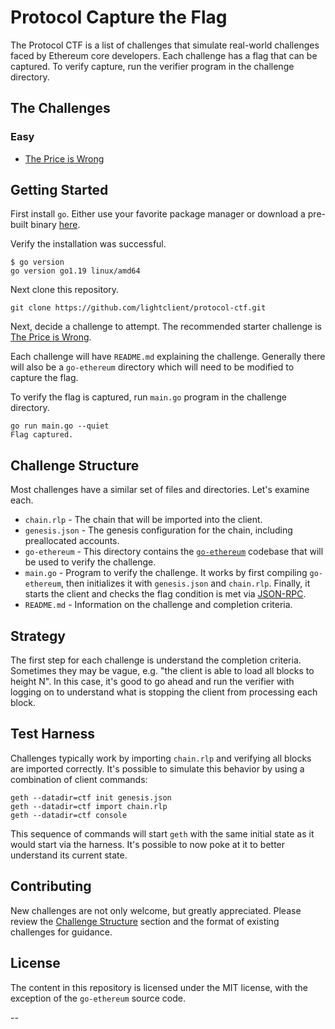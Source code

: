# Protocol Capture the Flag

The Protocol CTF is a list of challenges that simulate real-world challenges
faced by Ethereum core developers. Each challenge has a flag that can be
captured. To verify capture, run the verifier program in the challenge
directory.

## The Challenges

### Easy
- [The Price is Wrong][wrong-price]


## Getting Started

First install `go`. Either use your favorite package manager or download
a pre-built binary [here][gobin].

Verify the installation was successful.

```console
$ go version
go version go1.19 linux/amd64
```

Next clone this repository.
```console
git clone https://github.com/lightclient/protocol-ctf.git
```

Next, decide a challenge to attempt. The recommended starter
challenge is [The Price is Wrong][wrong-price].

Each challenge will have `README.md` explaining the challenge. Generally there
will also be a `go-ethereum` directory which will need to be modified to
capture the flag.

To verify the flag is captured, run `main.go` program in the challenge
directory.

```console
go run main.go --quiet
Flag captured.
```

## Challenge Structure

Most challenges have a similar set of files and directories. Let's examine
each.

- `chain.rlp`    - The chain that will be imported into the client.
- `genesis.json` - The genesis configuration for the chain, including
                   preallocated accounts.
- `go-ethereum`  - This directory contains the [`go-ethereum`][geth] codebase
                   that will be used to verify the challenge.
- `main.go`      - Program to verify the challenge. It works by first compiling
                   `go-ethereum`, then initializes it with `genesis.json` and
                   `chain.rlp`. Finally, it starts the client and checks the
                   flag condition is met via [JSON-RPC][jsonrpc].
- `README.md`    - Information on the challenge and completion criteria.

## Strategy

The first step for each challenge is understand the completion criteria.
Sometimes they may be vague, e.g. "the client is able to load all blocks to
height N". In this case, it's good to go ahead and run the verifier with
logging on to understand what is stopping the client from processing each
block.

## Test Harness

Challenges typically work by importing `chain.rlp` and verifying all blocks are
imported correctly. It's possible to simulate this behavior by using a
combination of client commands:

```
geth --datadir=ctf init genesis.json
geth --datadir=ctf import chain.rlp
geth --datadir=ctf console
```

This sequence of commands will start `geth` with the same initial state as it
would start via the harness. It's possible to now poke at it to better
understand its current state.

## Contributing

New challenges are not only welcome, but greatly appreciated. Please review the
[Challenge Structure](#challenge-structure) section and the format of existing
challenges for guidance.

## License

The content in this repository is licensed under the MIT license, with the
exception of the `go-ethereum` source code.

--

[wrong-price]: flags/wrong-price
[gobin]: https://go.dev/learn/
[geth]: https://github.com/ethereum/go-ethereum
[jsonrpc]: https://github.com/ethereum/execution-apis
